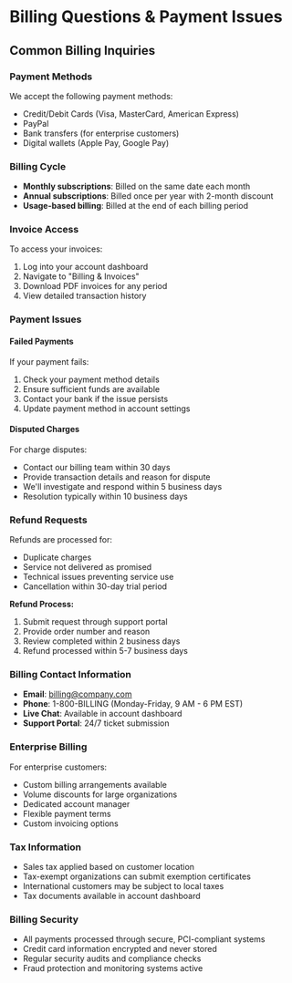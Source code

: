 # Billing Questions & Payment Issues

## Common Billing Inquiries

### Payment Methods
We accept the following payment methods:
- Credit/Debit Cards (Visa, MasterCard, American Express)
- PayPal
- Bank transfers (for enterprise customers)
- Digital wallets (Apple Pay, Google Pay)

### Billing Cycle
- **Monthly subscriptions**: Billed on the same date each month
- **Annual subscriptions**: Billed once per year with 2-month discount
- **Usage-based billing**: Billed at the end of each billing period

### Invoice Access
To access your invoices:
1. Log into your account dashboard
2. Navigate to "Billing & Invoices"
3. Download PDF invoices for any period
4. View detailed transaction history

### Payment Issues

#### Failed Payments
If your payment fails:
1. Check your payment method details
2. Ensure sufficient funds are available
3. Contact your bank if the issue persists
4. Update payment method in account settings

#### Disputed Charges
For charge disputes:
- Contact our billing team within 30 days
- Provide transaction details and reason for dispute
- We'll investigate and respond within 5 business days
- Resolution typically within 10 business days

### Refund Requests
Refunds are processed for:
- Duplicate charges
- Service not delivered as promised
- Technical issues preventing service use
- Cancellation within 30-day trial period

**Refund Process:**
1. Submit request through support portal
2. Provide order number and reason
3. Review completed within 2 business days
4. Refund processed within 5-7 business days

### Billing Contact Information
- **Email**: billing@company.com
- **Phone**: 1-800-BILLING (Monday-Friday, 9 AM - 6 PM EST)
- **Live Chat**: Available in account dashboard
- **Support Portal**: 24/7 ticket submission

### Enterprise Billing
For enterprise customers:
- Custom billing arrangements available
- Volume discounts for large organizations
- Dedicated account manager
- Flexible payment terms
- Custom invoicing options

### Tax Information
- Sales tax applied based on customer location
- Tax-exempt organizations can submit exemption certificates
- International customers may be subject to local taxes
- Tax documents available in account dashboard

### Billing Security
- All payments processed through secure, PCI-compliant systems
- Credit card information encrypted and never stored
- Regular security audits and compliance checks
- Fraud protection and monitoring systems active